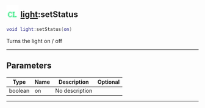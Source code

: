 ## <img src="../../.gitbook/assets/client.png" width="32" height="32" /> [light](../light/README.md):setStatus

```lua
void light:setStatus(on)
```

Turns the light on / off<br>

-----------------
## Parameters

| Type   | Name | Description | Optional |
| ------ | ---- | ----------- | -------: |
| boolean | on | No description |  |


--------